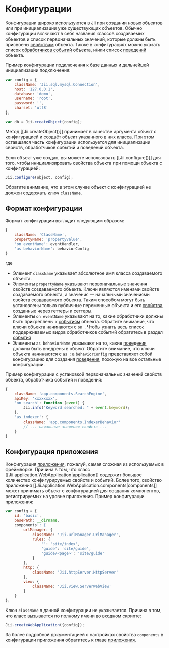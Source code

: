 Конфигурации
============

Конфигурации широко используются в Jii при создании новых объектов или при инициализации уже существующих объектов. 
Обычно конфигурации включают в себя названия классов создаваемых объектов и список первоначальных значений,
которые должны быть присвоены [свойствам](concept-properties) объекта. Также в конфигурациях можно указать список
[обработчиков событий](concept-events) объекта, и/или список [поведений](concept-behaviors) объекта.

Пример конфигурации подключения к базе данных и дальнейшей инициализации подключения: 

```js
var config = {
    className: 'Jii.sql.mysql.Connection',
    host: '127.0.0.1',
    database: 'demo',
    username: 'root',
    password: '',
    charset: 'utf8'
};

var db = Jii.createObject(config);
```

Метод [[Jii.createObject()]] принимает в качестве аргумента объект с конфигурацией и создаёт объект указанного в них класса.
При этом оставшаяся часть конфигурации используется для инициализации свойств, обработчиков событий и поведений объекта.

Если объект уже создан, вы можете использовать [[Jii.configure()]] для того, чтобы инициализировать свойства объекта
при помощи объекта с конфигурацией:

```js
Jii.configure(object, config);
```

Обратите внимание, что в этом случае объект с конфигурацией не должен содержать ключ `className`.

## Формат конфигурации <span id="configuration-format"></span>

Формат конфигурации выглядит следующим образом:

```js
{
    className: 'ClassName',
    propertyName: 'propertyValue',
    'on eventName': eventHandler,
    'as behaviorName': behaviorConfig
}
```

где

* Элемент `className` указывает абсолютное имя класса создаваемого объекта.
* Элементы `propertyName` указывают первоначальные значения свойств создаваемого объекта. Ключи являются именами свойств
  создаваемого объекта, а значения — начальными значениями свойств создаваемого объекта.
  Таким способом могут быть установлены только публичные переменные объекта и его [свойства](concept-properties),
  созданные через геттеры и сеттеры.
* Элементы `on eventName` указывают на то, какие обработчики должны быть прикреплены к [событиям](concept-events) объекта.
  Обратите внимание, что ключи объекта начинаются с `on `. Чтобы узнать весь список поддерживаемых видов
  обработчиков событий обратитесь в раздел [события](concept-events)
* Элементы `as behaviorName` указывают на то, какие [поведения](concept-behaviors) должны быть внедрены в объект.
  Обратите внимание, что ключи объекта начинаются с `as `; а `behaviorConfig` представляет собой конфигурацию для
  создания [поведения](concept-behaviors), похожую на все остальные конфигурации.

Пример конфигурации с установкой первоначальных значений свойств объекта, обработчика событий и поведения:

```js
{
    className: 'app.components.SearchEngine',
    apiKey: 'xxxxxxxx',
    'on search': function (event) {
        Jii.info("Keyword searched: " + event.keyword);
    },
    'as indexer': {
        className: 'app.components.IndexerBehavior'
        // ... начальные значения свойств ...
    }
}
```

## Конфигурация приложения <span id="application-configurations"></span>

Конфигурация [приложения](structure-applications), пожалуй, самая сложная из используемых в фреймворке.
Причина в том, что класс [[Jii.application.WebApplication|application]] содержит большое количество конфигурируемых
свойств и событий. Более того, свойство приложения [[Jii.application.WebApplication.components|components]]
может принимать объект с конфигурацией для создания компонентов, регистрируемых на уровне приложения.
Пример конфигурации приложения:

```js
var config = {
    id: 'basic',
    basePath: __dirname,
    components': {
        urlManager: {
            className: 'Jii.urlManager.UrlManager',
            rules: {
                '': 'site/index',
                'guide': 'site/guide',
                'guide/<page>': 'site/guide'
            }
        },
        http: {
            className: 'Jii.httpServer.HttpServer'
        },
        view: {
            className: 'Jii.view.ServerWebView'
        }
    }
};
```

Ключ `className` в данной конфигурации не указывается. Причина в том, что класс вызывается по полному имени во
входном скрипте:

```js
Jii.createWebApplication({config});
```

За более подробной документацией о настройках свойства `components` в конфигурации приложения обратитесь к главе
[приложения](structure-applications).
